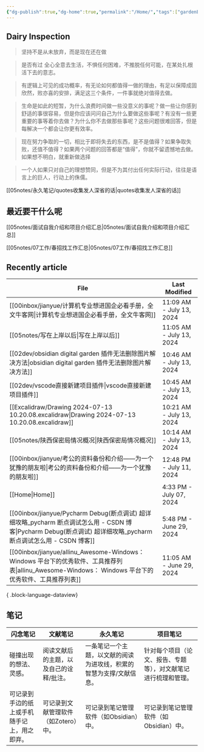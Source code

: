 ```yaml
---
{"dg-publish":true,"dg-home":true,"permalink":"/Home/","tags":["gardenEntry"],"dgPassFrontmatter":true,"noteIcon":""}
---
```



## Dairy Inspection

> 坚持不是从未放弃，而是现在还在做

> 是否有过 全心全意去生活，不惧任何困难，不推脱任何可能，在某处扎根活下去的意志。

> 有逻辑上可见的成功概率，有无论如何都值得一做的理由，有足以保障成固欣然，败亦喜的安排，满足这三个条件，一件事就绝对值得去做。

> 生命是如此的短暂，为什么浪费时间做一些没意义的事呢？做一些让你感到舒适的事很容易，但是你应该问问自己为什么要做这些事呢？有没有一些更重要的事等着你去做？为什么你不去做那些事呢？这些问题很难回答，但是每解决一个都会让你更有效率。

> 现在努力争取的一切，相比于即将失去的东西，是不是值得？如果争取失败，还值不值得？如果两个问题的回答都是“值得”，你就不留遗憾地去做。如果想不明白，就重新做选择

> 一个人如果只对自己的理想赞同，但是不为其付出任何实际行动，往往是语言上的巨人，行动上的侏儒。

[[05notes/永久笔记/quotes收集发人深省的话\|quotes收集发人深省的话]]


##  最近要干什么呢




[[05notes/面试自我介绍和项目介绍汇总\|05notes/面试自我介绍和项目介绍汇总]]


[[05notes/07工作/春招找工作汇总\|05notes/07工作/春招找工作汇总]]
















## Recently article

| File                                                                                                                            | Last Modified            |
| ------------------------------------------------------------------------------------------------------------------------------- | ------------------------ |
| [[00inbox/jianyue/计算机专业想进国企必看手册，全文牛客网\|计算机专业想进国企必看手册，全文牛客网]]                                                                 | 11:09 AM - July 13, 2024 |
| [[05notes/写在上岸以后\|写在上岸以后]]                                                                                                   | 11:05 AM - July 13, 2024 |
| [[02dev/obsidian digital garden 插件无法删除图片解决方法\|obsidian digital garden 插件无法删除图片解决方法]]                                         | 10:46 AM - July 13, 2024 |
| [[02dev/vscode直接新建项目插件\|vscode直接新建项目插件]]                                                                                     | 10:45 AM - July 13, 2024 |
| [[Excalidraw/Drawing 2024-07-13 10.20.08.excalidraw\|Drawing 2024-07-13 10.20.08.excalidraw]]                                | 10:21 AM - July 13, 2024 |
| [[05notes/陕西保密局情况概况\|陕西保密局情况概况]]                                                                                             | 10:14 AM - July 13, 2024 |
| [[00inbox/jianyue/考公的资料备份和介绍——为一个犹豫的朋友啦\|考公的资料备份和介绍——为一个犹豫的朋友啦]]                                                             | 12:48 PM - July 11, 2024 |
| [[Home\|Home]]                                                                                                               | 4:33 PM - July 07, 2024  |
| [[00inbox/jianyue/Pycharm Debug(断点调试) 超详细攻略_pycharm 断点调试怎么用 - CSDN 博客\|Pycharm Debug(断点调试) 超详细攻略_pycharm 断点调试怎么用 - CSDN 博客]] | 5:48 PM - June 29, 2024  |
| [[00inbox/jianyue/allinu_Awesome-Windows： Windows 平台下的优秀软件、工具推荐列表\|allinu_Awesome-Windows： Windows 平台下的优秀软件、工具推荐列表]]         | 11:05 AM - June 29, 2024 |

{ .block-language-dataview}


## 笔记

| 闪念笔记 | 文献笔记 | 永久笔记 | 项目笔记 |
| ---- | ---- | ---- | ---- |
| 碰撞出现的想法、灵感。 | 阅读文献后的主题，以及自己的诠释/批注。 | 一条笔记一个主题，以文献的阅读为进攻线，积累的智慧为支撑/文献信息。 | 针对每个项目（论文、报告、专题等），对文献笔记进行梳理和管理。 |
| 可记录到手边的纸上或手机随手记上，用之即弃。 | 可记录到文献管理软件（如Zotero）中。 | 可记录到笔记管理软件（如Obsidian）中。 | 可记录到笔记管理软件（如Obsidian）中。 |


